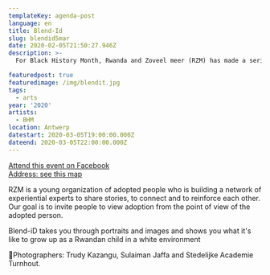 ```yaml
---
templateKey: agenda-post
language: en
title: Blend-Id
slug: blendid5mar
date: 2020-02-05T21:50:27.946Z
description: >-
  For Black History Month, Rwanda and Zoveel meer (RZM) has made a series of powerful portraits.

featuredpost: true
featuredimage: /img/blendit.jpg
tags:
  - arts
year: '2020'
artists:
  - BHM
location: Antwerp
datestart: 2020-03-05T19:00:00.000Z
dateend: 2020-03-05T22:00:00.000Z
---
```

[Attend this event on Facebook](https://www.facebook.com/events/1916202505180705/?active_tab=about)
<br/>
[Address: see this map](https://goo.gl/maps/35ANAdevZTDjM3zE7)


RZM is a young organization of adopted people who is building a network of experiential experts to share stories, to connect and to reinforce each other.
Our goal is to invite people to view adoption from the point of view of the adopted person.

Blend-iD takes you through portraits and images and shows you what it's like to grow up as a Rwandan child in a white environment

📸Photographers: Trudy Kazangu, Sulaiman Jaffa and  Stedelijke Academie Turnhout.
